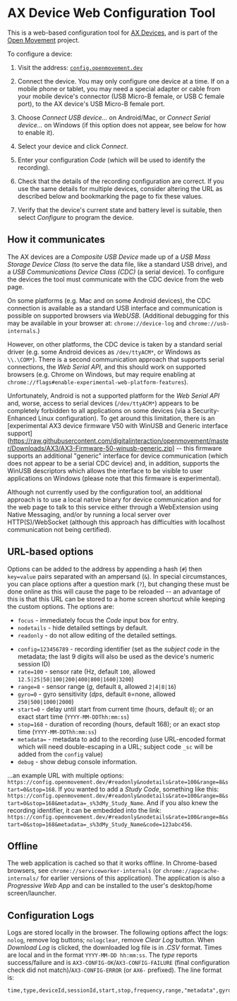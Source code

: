# AX Device Web Configuration Tool

This is a web-based configuration tool for [AX Devices](https://github.com/digitalinteraction/openmovement/wiki/AX3), and is part of the [Open Movement](https://openmovement.dev/) project.

To configure a device:

1. Visit the address: [`config.openmovement.dev`](https://config.openmovement.dev/)

2. Connect the device.  You may only configure one device at a time.  If on a mobile phone or tablet, you may need a special adapter or cable from your mobile device's connector (USB Micro-B female, or USB C female port), to the AX device's USB Micro-B female port. 

3. Choose *Connect USB device...* on Android/Mac, or *Connect Serial device...* on Windows (if this option does not appear, see below for how to enable it).

4. Select your device and click *Connect*.

5. Enter your configuration *Code* (which will be used to identify the recording).

6. Check that the details of the recording configuration are correct.  If you use the same details for multiple devices, consider altering the URL as described below and bookmarking the page to fix these values.

7. Verify that the device's current state and battery level is suitable, then select *Configure* to program the device.



## How it communicates

The AX devices are a *Composite USB Device* made up of a *USB Mass Storage Device Class* (to serve the data file, like a standard USB drive), and a *USB Communications Device Class (CDC)* (a serial device).  To configure the devices the tool must communicate with the CDC device from the web page. 

On some platforms (e.g. Mac and on some Android devices), the CDC connection is available as a standard USB interface and communication is possible on supported browsers via *WebUSB*.  (Additional debugging for this may be available in your browser at: `chrome://device-log` and `chrome://usb-internals`.)

However, on other platforms, the CDC device is taken by a standard serial driver (e.g. some Android devices as `/dev/ttyACM*`, or Windows as `\\.\COM*`).  There is a second communication approach that supports serial connections, the *Web Serial API*, and this should work on supported browsers (e.g. Chrome on Windows, but may require enabling at `chrome://flags#enable-experimental-web-platform-features`).

Unfortunately, Android is not a supported platform for the *Web Serial API* and, worse, access to serial devices (`/dev/ttyACM*`) appears to be completely forbidden to all applications on some devices (via a Security-Enhanced Linux configuration). 
To get around this limitation, there is an [experimental AX3 device firmware V50 with WinUSB and Generic interface support](https://raw.githubusercontent.com/digitalinteraction/openmovement/master/Downloads/AX3/AX3-Firmware-50-winusb-generic.zip] -- this firmware supports an additional "generic" interface for device communication (which does not appear to be a serial CDC device) and, in addition, supports the WinUSB descriptors which allows the interface to be visible to user applications on Windows (please note that this firmware is experimental).

Although not currently used by the configuration tool, an additional approach is to use a local native binary for device communication and for the web page to talk to this service either through a WebExtension using Native Messaging, and/or by running a local server over HTTP(S)/WebSocket (although this approach has difficulties with localhost communication not being certified).


## URL-based options

Options can be added to the address by appending a hash (`#`) then `key=value` pairs separated with an ampersand (`&`).  In special circumstances, you can place options after a question mark (`?`), but changing these must be done online as this will cause the page to be reloaded -- an advantage of this is that this URL can be stored to a home screen shortcut while keeping the custom options.  The options are:

* `focus` - immediately focus the *Code* input box for entry.
* `nodetails` - hide detailed settings by default.
* `readonly` - do not allow editing of the detailed settings.
<!-- * `session=123456789` - session ID (9 digit numeric; use `config` instead which allows longer alphanumeric IDs stored in the *subject code*) -->
* `config=123456789` - recording identifier (set as the *subject code* in the metadata; the last 9 digits will also be used as the device's numeric session ID)
* `rate=100` - sensor rate (Hz, default `100`, allowed `12.5|25|50|100|200|400|800|1600|3200`)
* `range=8` - sensor range (*g*, default `8`, allowed `2|4|8|16`)
* `gyro=0` - gyro sensitivity (*dps*, default `0`=none, allowed `250|500|1000|2000`)
* `start=0` - delay until start from current time (hours, default `0`); or an exact start time (`YYYY-MM-DDThh:mm:ss`)
* `stop=168` - duration of recording (hours, default 168); or an exact stop time (`YYYY-MM-DDThh:mm:ss`)
* `metadata=` - metadata to add to the recording (use URL-encoded format which will need double-escaping in a URL; subject code `_sc` will be added from the `config` value)
* `debug` - show debug console information.

...an example URL with multiple options: `https://config.openmovement.dev/#readonly&nodetails&rate=100&range=8&start=0&stop=168`.  If you wanted to add a *Study Code*, something like this: `https://config.openmovement.dev/#readonly&nodetails&rate=100&range=8&start=0&stop=168&metadata=_s%3dMy_Study_Name`.  And if you also knew the recording identifier, it can be embedded into the link: `https://config.openmovement.dev/#readonly&nodetails&rate=100&range=8&start=0&stop=168&metadata=_s%3dMy_Study_Name&code=123abc456`.


## Offline

The web application is cached so that it works offline.  In Chrome-based browsers, see `chrome://serviceworker-internals` (or `chrome://appcache-internals/` for earlier versions of this application).  The application is also a *Progressive Web App* and can be installed to the user's desktop/home screen/launcher.


## Configuration Logs

Logs are stored locally in the browser.  The following options affect the logs: `nolog`, remove log buttons; `nologclear`, remove *Clear Log* button.  When *Download Log* is clicked, the downloaded log file is in *.CSV* format. Times are local and in the format `YYYY-MM-DD hh:mm:ss`. The *type* reports success/failure and is `AX3-CONFIG-OK`/`AX3-CONFIG-FAILURE` (final configuration check did not match)/`AX3-CONFIG-ERROR` (or `AX6-` prefixed). The line format is:

```
time,type,deviceId,sessionId,start,stop,frequency,range,"metadata",gyroRange,"subjectCode"
```

<!--

If you are using Linux you may need to add a `udev` entry to prevent the device from being claimed by another driver.  
Debug using the commands `lsusb -v -d 04d8:0057` and `dmesg | tail -n 30` (also `udevadm info -a -p $(udevadm info -q path -n /dev/ttyACM0)` and, to temporarily remove the ACM module, `sudo rmmod cdc_acm`; or `echo "cdc_acm" | sudo tee -a /etc/modules`). For example, on Debian/Ubuntu/Raspbian, assume the user (e.g. `pi`) is in `plugdev` group, create `/etc/udev/rules.d/07-cwa.rules`:

```
SUBSYSTEM=="usb", ATTR{idVendor}=="04d8", ATTR{idProduct}=="0057", MODE="0664", GROUP="plugdev", ENV{ID_MM_DEVICE_IGNORE}="1", ENV{ID_MM_TTY_BLACKLIST}="1", ENV{MTP_NO_PROBE}="1", ENV{ID_MM_PORT_IGNORE}="1", ENV{ID_MM_TTY_MANUAL_SCAN_ONLY}="1", RUN="/bin/sh -c 'echo -n $kernel >/sys/bus/usb/drivers/usbhid/unbind'"
```

```
ATTRS{idVendor}=="04d8", ATTRS{idProduct}=="0057", ATTR{bInterfaceNumber}="01", MODE="0664", GROUP="plugdev", OPTIONS+="last_rule", OPTIONS+="ignore_device"
```

NOTE: 'ATTRS' matches on parent -- this is a composite device, interface 1.

```
DRIVERS=="cdc_acm", OPTIONS+="ignore_device", OPTIONS+="last_rule"
```

```
SUBSYSTEM=="usb", ATTRS{idVendor}=="04d8", ATTRS{idProduct}=="0057", MODE="0664", GROUP="plugdev", OPTIONS+="last_rule"
```

```
KERNEL=="ttyACM*", SUBSYSTEMS=="usb", ACTION=="add", ATTRS{idVendor}=="04d8", ATTRS{idProduct}=="0057", MODE="0666", PROGRAM="/bin/bash -c '/bin/echo %p | /bin/grep -c :1.1", RESULT=="1", OPTIONS+="ignore_device", GROUP="plugdev"
```

```
SUBSYSTEM=="usb", ATTR{idVendor}=="04d8", ATTR{idProduct}=="0057", MODE="0664", GROUP="plugdev"
ATTR{idVendor}=="04d8", ATTR{idProduct}=="0057", RUN="/bin/sh -c 'echo -n $kernel >/sys/bus/usb/drivers/usbhid/unbind'"
ATTR{idVendor}=="04d8", ATTR{idProduct}=="0057", ENV{ID_MM_DEVICE_IGNORE}="1"
ATTR{idVendor}=="04d8", ATTR{idProduct}=="0057", ENV{ID_MM_TTY_BLACKLIST}="1"
ATTR{idVendor}=="04d8", ATTR{idProduct}=="0057", ENV{MTP_NO_PROBE}="1"
ATTR{idVendor}=="04d8", ATTR{idProduct}=="0057", ENV{ID_MM_PORT_IGNORE}="1"
ATTR{idVendor}=="04d8", ATTR{idProduct}=="0057", ENV{ID_MM_TTY_MANUAL_SCAN_ONLY}="1"
```

...then reload and reprocess the device rules: `sudo udevadm control --reload-rules && udevadm trigger`.

-->

<!-- dev works with node 12.13.1, if problems, delete '.cache' directory -->
